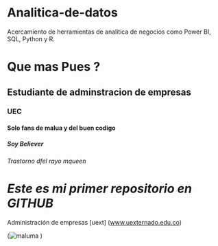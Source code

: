 # Analitica-de-datos
Acercamiento  de herramientas de analitica de negocios como Power BI, SQL, Python y R.
# Que mas Pues ?
## Estudiante de adminstracion de empresas 
### UEC
#### Solo fans de malua y del buen codigo
##### Soy Believer 
###### Trastorno dfel rayo mqueen

# *Este es mi primer repositorio en GITHUB*
Administración de empresas
[uext] (www.uexternado.edu.co)

(![maluma](https://github.com/user-attachments/assets/fdf94988-24ac-460d-bee9-27ee8bc995f4)
)
